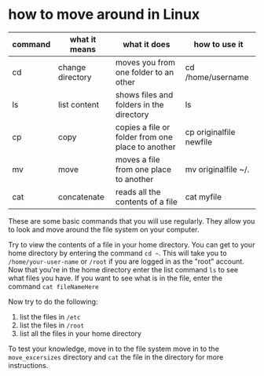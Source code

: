 how to move around in Linux
===========================

command  | what it means    | what it does                                    | how to use it
---------|------------------|-------------------------------------------------|--------------
cd       | change directory |moves you from one folder to an other            | cd /home/username
ls       | list content     |shows files and folders in the directory         | ls
cp       | copy             |copies a file or folder from one place to another| cp originalfile newfile
mv       | move             |moves a file from one place to another           | mv originalfile ~/.
cat      | concatenate      |reads all the contents of a file                 | cat myfile

These are some basic commands that you will use regularly. They allow you to look
and move around the file system on your computer.

Try to view the contents of a file in your home directory. You can get to your
home directory by entering the command `cd ~`. This will take you to
`/home/your-user-name` or `/root` if you are logged in as the "root" account. Now that you're in the
home directory enter the list command `ls` to see what files you have. If you
want to see what is in the file, enter the command `cat fileNameHere`

Now try to do the following:
  1. list the files in `/etc`
  2. list the files in `/root`
  3. list all the files in your home directory

To test your knowledge, move in to the file system move in to the
`move_excersizes` directory and `cat` the file in the directory for more
instructions.
